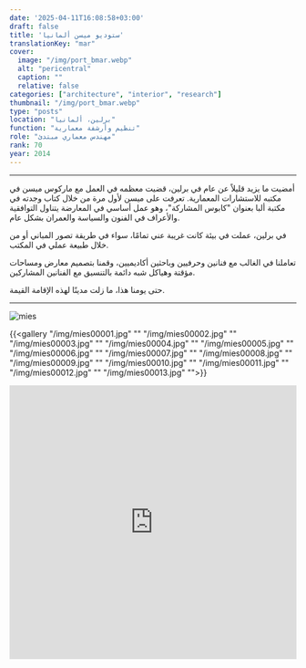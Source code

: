 ```yaml
---
date: '2025-04-11T16:08:58+03:00'
draft: false
title: 'ستوديو ميسن ألمانيا'
translationKey: "mar"
cover:
  image: "/img/port_bmar.webp"
  alt: "pericentral"
  caption: ""
  relative: false
categories: ["architecture", "interior", "research"]
thumbnail: "/img/port_bmar.webp"
type: "posts"
location: "برلين، ألمانيا"
function: "تنظيم وأرشفة معمارية"
role: "مهندس معماري مبتدئ"
rank: 70
year: 2014
---
```

---
أمضيت ما يزيد قليلاً عن عام في برلين، قضيت معظمه في العمل مع ماركوس ميسن في مكتبه للاستشارات المعمارية. تعرفت على ميسن لأول مرة من خلال كتاب وجدته في مكتبة ألبا بعنوان "كابوس المشاركة"، وهو عمل أساسي في المعارضة يتناول التوافقية والأعراف في الفنون والسياسة والعمران بشكل عام.

في برلين، عملت في بيئة كانت غريبة عني تمامًا، سواء في طريقة تصور المباني أو من خلال طبيعة عملي في المكتب.

تعاملنا في الغالب مع فنانين وحرفيين وباحثين أكاديميين، وقمنا بتصميم معارض ومساحات مؤقتة وهياكل شبه دائمة بالتنسيق مع الفنانين المشاركين.

حتى يومنا هذا، ما زلت مدينًا لهذه الإقامة القيمة.

---

![mies](/img/mies00004.jpg)

{{<gallery "/img/mies00001.jpg" "" "/img/mies00002.jpg" "" "/img/mies00003.jpg" "" "/img/mies00004.jpg" "" "/img/mies00005.jpg" "" "/img/mies00006.jpg" "" "/img/mies00007.jpg" "" "/img/mies00008.jpg" "" "/img/mies00009.jpg" "" "/img/mies00010.jpg" "" "/img/mies00011.jpg" "" "/img/mies00012.jpg" "" "/img/mies00013.jpg" "">}}

<iframe src="https://portostap.netlify.app/#mies" width="100%" height="480" style="border:none;"></iframe>
